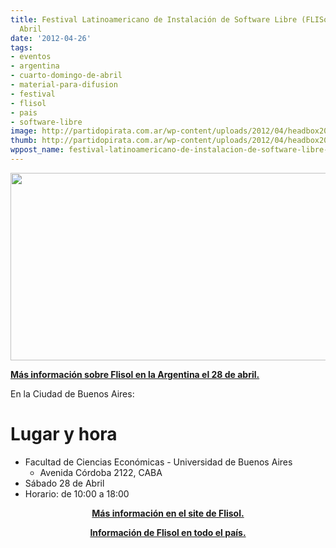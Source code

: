 ```yaml
---
title: Festival Latinoamericano de Instalación de Software Libre (FLISoL)  el 28 de
  Abril
date: '2012-04-26'
tags:
- eventos
- argentina
- cuarto-domingo-de-abril
- material-para-difusion
- festival
- flisol
- pais
- software-libre
image: http://partidopirata.com.ar/wp-content/uploads/2012/04/headbox20121.png
thumb: http://partidopirata.com.ar/wp-content/uploads/2012/04/headbox20121-150x150.png
wppost_name: festival-latinoamericano-de-instalacion-de-software-libre-flisol-el-28-de-abril
---
```


<a href="http://partidopirata.com.ar/wp-content/uploads/2012/04/headbox20121.png"><img class="size-full wp-image-4100" title="headbox2012" src="http://partidopirata.com.ar/wp-content/uploads/2012/04/headbox20121.png" alt="" width="600" height="300" /></a>


<strong><a href="http://flisol.info/FLISOL2012/Argentina" target="_blank">Más información sobre Flisol en la Argentina el 28 de abril.</a></strong>

En la Ciudad de Buenos Aires:
<h1 id="Lugaryhora">Lugar y hora</h1>
<ul>
	<li>Facultad de Ciencias Económicas - Universidad de Buenos Aires
<ul>
	<li>Avenida Córdoba 2122, CABA</li>
</ul>
</li>
	<li>Sábado 28 de Abril</li>
	<li>Horario: de 10:00 a 18:00</li>
</ul>
<p style="text-align: center;"><strong><a href="http://flisol.info/FLISOL2012/Argentina/Ciudad_Autonoma_de_Buenos_Aires?highlight=%28\bCategoryCity\b%29" target="_blank">Más información en el site de Flisol.</a></strong></p>
<p style="text-align: center;"><strong><a href="http://flisol.info/FLISOL2012/Argentina" target="_blank">Información de Flisol en todo el país.</a></strong></p>
